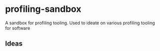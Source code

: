 # profiling-sandbox

A sandbox for profiling tooling. Used to ideate on various profiling tooling for software

## Ideas
